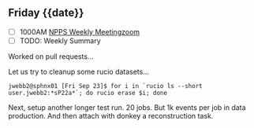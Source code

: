 ## Friday {{date}}

- [ ] 1000AM [NPPS Weekly Meeting](https://docs.google.com/document/d/1YfTyXPeXNQU4XUB28bvHJolgyBIJ2bfrd0u9Gd3WD70/edit)[zoom](https://bnl.zoomgov.com/j/16157150845?pwd=NXNqTi9ZWEFBKzYwRXQ5U3NXU1dBZz09)
- [ ] TODO: Weekly Summary

Worked on pull requests...

Let us try to cleanup some rucio datasets...
```
jwebb2@sphnx01 [Fri Sep 23]$ for i in `rucio ls --short user.jwebb2:*sP22a*`; do rucio erase $i; done
```

Next, setup another longer test run.  20 jobs.  But 1k events per job in data production.  And then attach with donkey a reconstruction task.

